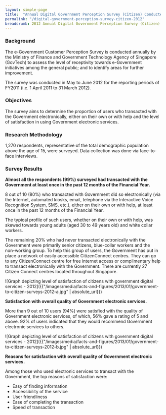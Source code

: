 ```yaml
---
layout: simple-page
title:  "Annual Digital Government Perception Survey (Citizen) Conducted in 2012"
permalink: "/digital-government-perception-survey-citizen-2012"
breadcrumb: 2012 Annual Digital Government Perception Survey (Citizen)
---
```


### **Background**

The e-Government Customer Perception Survey is conducted annually by the Ministry of Finance and Government Technology Agency of Singapore (GovTech) to assess the level of receptivity towards e-Government initiatives among the general public; and to identify areas for further improvement.

The survey was conducted in May to June 2012 for the reporting periods of FY2011 (i.e. 1 April 2011 to 31 March 2012).

### **Objectives**

The survey aims to determine the proportion of users who transacted with the Government electronically, either on their own or with help and the level of satisfaction in using Government electronic services.

### **Research Methodology**

1,270 respondents, representative of the total demographic population above the age of 15, were surveyed. Data collection was done via face-to-face interviews.

### **Survey Results**

**Almost all the respondents (99%) surveyed had transacted with the Government at least once in the past 12 months of the Financial Year.**

8 out of 10 (80%) who transacted with Government did so electronically (via the Internet, automated kiosks, email, telephone via the Interactive Voice Recognition System, SMS, etc.), either on their own or with help, at least once in the past 12 months of the Financial Year.

The typical profile of such users, whether on their own or with help, was skewed towards young adults (aged 30 to 49 years old) and white collar workers.

The remaining 20% who had never transacted electronically with the Government were primarily senior citizens, blue-collar workers and the non-working group. To help this group of users, the Government has put in place a network of easily accessible CitizenConnect centres. They can go to any CitizenConnect centre for free internet access or complimentary help to transact electronically with the Government. There are currently 27 Citizen Connect centres located throughout Singapore.

![Graph depicting level of satisfaction of citizens with government digital services - 2012]({{"/images/media/facts-and-figures/2013/01/government-to-citizen-surveys-2012-a.jpg" | absolute_url}})

**Satisfaction with overall quality of Government electronic services.**

More than 9 out of 10 users (94%) were satisfied with the quality of Government electronic services, of which, 56% gave a rating of 5 and above. 92% of users indicated that they would recommend Government electronic services to others.

![Graph depicting level of satisfaction of citizens with government digital services - 2012]({{"/images/media/facts-and-figures/2013/01/government-to-citizen-surveys-2012-b.jpg" | absolute_url}})

**Reasons for satisfaction with overall quality of Government electronic services.**

Among those who used electronic services to transact with the Government, the top reasons of satisfaction were:

* Easy of finding information
* Accessibility of the service
* User friendliness
* Ease of completing the transaction
* Speed of transaction
